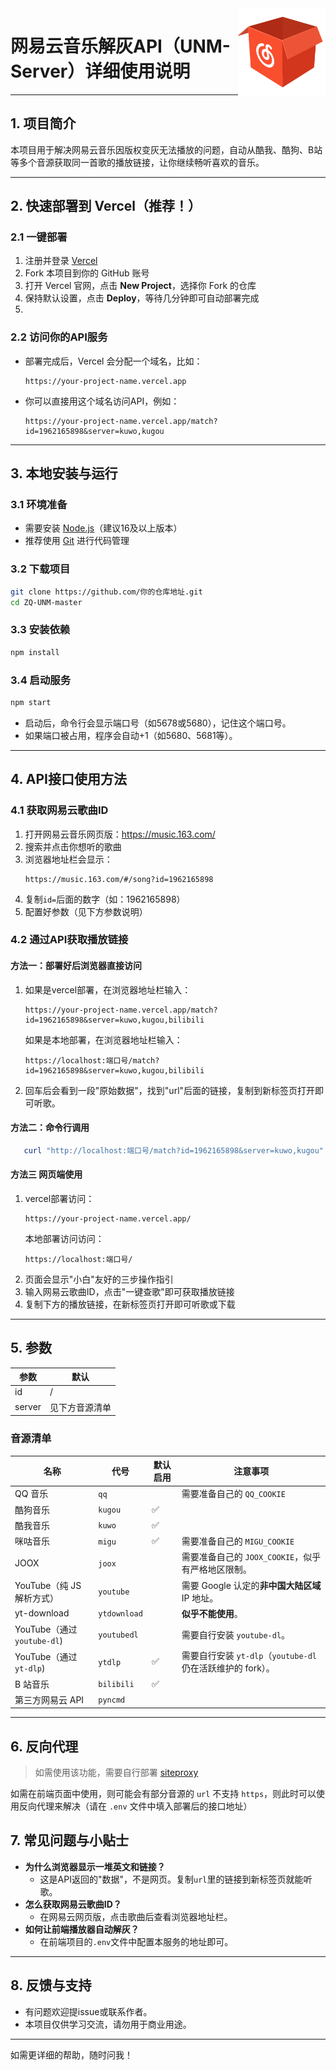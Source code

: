 <!-- Thanks to https://zhconvert.org's Chinese (China) converter ! -->

<img src="./public/favicon.png" alt="logo" width="140" height="140" align="right">

# 网易云音乐解灰API（UNM-Server）详细使用说明

---

## 1. 项目简介

本项目用于解决网易云音乐因版权变灰无法播放的问题，自动从酷我、酷狗、B站等多个音源获取同一首歌的播放链接，让你继续畅听喜欢的音乐。

---

## 2. 快速部署到 Vercel（推荐！）

### 2.1 一键部署

1. 注册并登录 [Vercel](https://vercel.com/)
2. Fork 本项目到你的 GitHub 账号
3. 打开 Vercel 官网，点击 **New Project**，选择你 Fork 的仓库
4. 保持默认设置，点击 **Deploy**，等待几分钟即可自动部署完成
5. 
### 2.2 访问你的API服务

- 部署完成后，Vercel 会分配一个域名，比如：
  ```
  https://your-project-name.vercel.app
  ```
- 你可以直接用这个域名访问API，例如：
  ```
  https://your-project-name.vercel.app/match?id=1962165898&server=kuwo,kugou
---

## 3. 本地安装与运行

### 3.1 环境准备
- 需要安装 [Node.js](https://nodejs.org/)（建议16及以上版本）
- 推荐使用 [Git](https://git-scm.com/) 进行代码管理

### 3.2 下载项目

```bash
git clone https://github.com/你的仓库地址.git
cd ZQ-UNM-master
```

### 3.3 安装依赖

```bash
npm install
```

### 3.4 启动服务

```bash
npm start
```

- 启动后，命令行会显示端口号（如5678或5680），记住这个端口号。
- 如果端口被占用，程序会自动+1（如5680、5681等）。

---

## 4. API接口使用方法

### 4.1 获取网易云歌曲ID
1. 打开网易云音乐网页版：https://music.163.com/
2. 搜索并点击你想听的歌曲
3. 浏览器地址栏会显示：
   ```
   https://music.163.com/#/song?id=1962165898
   ```
4. 复制`id=`后面的数字（如：1962165898）
5. 配置好参数（见下方参数说明）

### 4.2 通过API获取播放链接

#### 方法一：部署好后浏览器直接访问

1. 如果是vercel部署，在浏览器地址栏输入：
   ```
   https://your-project-name.vercel.app/match?id=1962165898&server=kuwo,kugou,bilibili
   ```
   如果是本地部署，在浏览器地址栏输入：
   ```
   https://localhost:端口号/match?id=1962165898&server=kuwo,kugou,bilibili
   ```
   
2. 回车后会看到一段"原始数据"，找到"url"后面的链接，复制到新标签页打开即可听歌。

#### 方法二：命令行调用

```powershell
   curl "http://localhost:端口号/match?id=1962165898&server=kuwo,kugou"
```

#### 方法三 网页端使用

1. vercel部署访问：
   ```
   https://your-project-name.vercel.app/
   ```
   本地部署访问访问：
   ```
   https://localhost:端口号/
   ```
3. 页面会显示"小白"友好的三步操作指引
4. 输入网易云歌曲ID，点击"一键查歌"即可获取播放链接
5. 复制下方的播放链接，在新标签页打开即可听歌或下载

---

## 5. 参数

| 参数   | 默认           |
| ------ | -------------- |
| id     | /              |
| server | 见下方音源清单 |

### 音源清单

| 名称                        | 代号         | 默认启用 | 注意事项                                                    |
| --------------------------- | ------------ | -------- | ----------------------------------------------------------- |
| QQ 音乐                     | `qq`         |          | 需要准备自己的 `QQ_COOKIE`                                  |
| 酷狗音乐                    | `kugou`      | ✅       |                                                             |
| 酷我音乐                    | `kuwo`       | ✅       |                                                             |
| 咪咕音乐                    | `migu`       | ✅       | 需要准备自己的 `MIGU_COOKIE`                                |
| JOOX                        | `joox`       |          | 需要准备自己的 `JOOX_COOKIE`，似乎有严格地区限制。          |
| YouTube（纯 JS 解析方式）   | `youtube`    |          | 需要 Google 认定的**非中国大陆区域** IP 地址。              |
| yt-download                 | `ytdownload` |          | **似乎不能使用**。                                          |
| YouTube（通过 `youtube-dl`) | `youtubedl`  |          | 需要自行安装 `youtube-dl`。                                 |
| YouTube（通过 `yt-dlp`)     | `ytdlp`      | ✅       | 需要自行安装 `yt-dlp`（`youtube-dl` 仍在活跃维护的 fork）。 |
| B 站音乐                    | `bilibili`   | ✅       |                                                             |
| 第三方网易云 API            | `pyncmd`     |          |                                                             |


---
## 6. 反向代理

> 如需使用该功能，需要自行部署 [siteproxy](https://github.com/netptop/siteproxy)

如需在前端页面中使用，则可能会有部分音源的 `url` 不支持 `https`，则此时可以使用反向代理来解决（请在 `.env` 文件中填入部署后的接口地址）


## 7. 常见问题与小贴士

- **为什么浏览器显示一堆英文和链接？**
  - 这是API返回的"数据"，不是网页。复制`url`里的链接到新标签页就能听歌。
- **怎么获取网易云歌曲ID？**
  - 在网易云网页版，点击歌曲后查看浏览器地址栏。
- **如何让前端播放器自动解灰？**
  - 在前端项目的`.env`文件中配置本服务的地址即可。
---

## 8. 反馈与支持

- 有问题欢迎提issue或联系作者。
- 本项目仅供学习交流，请勿用于商业用途。

---

如需更详细的帮助，随时问我！


